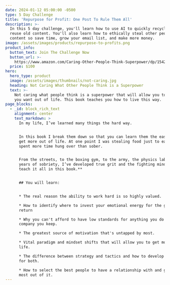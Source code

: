 ```yaml
---
date: 2024-01-12 05:00:00 -0500
type: 5 Day Challenge
title: 'Repurpose for Profit: One Post To Rule Them All'
description: >-
  In this 5 day challenge, you'll learn how to use AI to quickly recycle and
  reuse old content. You'll also learn how to ethically steal other people's
  content so save time, grow your email list, and make more money.
image: /assets/images/products/repurpose-to-profits.png
product_info:
  button_text: Join The Challenge Now
  button_url: >-
    https://www.amazon.com/Caring-Other-People-Think-Superpower/dp/1542628806/tag=httpedwardc07-20
  price: $100
hero:
  hero_type: product
  image: /assets/images/thumbnails/not-caring.jpg
  heading: Not Caring What Other People Think is a Superpower
  text: >-
    Not caring what people think is a superpower that will allow you to get what
    you want out of life. This book teaches you how to live this way.
page_blocks:
  - _id: block_rich_text
    alignment: center
    text_markdown: >
      In my life, I’ve learned many things the hard way.


      In this book I break them down so that you can learn them the easy way and
      get more out of life. At one point I was stealing food just to eat and
      spent more time hung over than sober.


      From the streets, to the boxing gym, to the army, the physics lab and 4
      years of sobriety, I’ve developed true grit and the fighting mindset. **I
      teach it all in this book.**


      ## You will learn:


      * The real reason the ability to work hard is so highly valued.

      * How to identify where to invest your emotional energy for the greatest
      return

      * Why you can't afford to have low standards for anything you do or the
      company you keep.

      * The greatest source of motivation that's untapped by most.

      * Vital paradigm and mindset shifts that will allow you to get more out of
      life.

      * The difference between strategy and tactics and how to develop a mindset
      for both.

      * How to select the best people to have a relationship with and get the
      most out of it.
---
```

